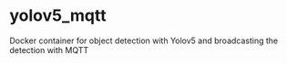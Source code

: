 # yolov5_mqtt
Docker container for object detection with Yolov5 and broadcasting the detection with MQTT
